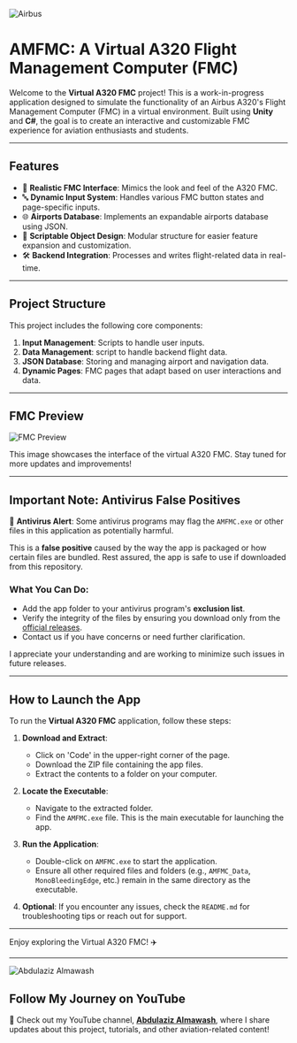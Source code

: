 ![Airbus](https://upload.wikimedia.org/wikipedia/commons/2/24/Airbus_logo_2017.png)


# AMFMC: A Virtual A320 Flight Management Computer (FMC)

Welcome to the **Virtual A320 FMC** project! This is a work-in-progress application designed to simulate the functionality of an Airbus A320's Flight Management Computer (FMC) in a virtual environment. 
Built using **Unity** and **C#**, the goal is to create an interactive and customizable FMC experience for aviation enthusiasts and students.

---

## Features

- 🛫 **Realistic FMC Interface**: Mimics the look and feel of the A320 FMC.
- 🔤 **Dynamic Input System**: Handles various FMC button states and page-specific inputs.
- 🌐 **Airports Database**: Implements an expandable airports database using JSON.
- 📜 **Scriptable Object Design**: Modular structure for easier feature expansion and customization.
- 🛠️ **Backend Integration**: Processes and writes flight-related data in real-time.

---

## Project Structure

This project includes the following core components:

1. **Input Management**: Scripts to handle user inputs.
2. **Data Management**: script to handle backend flight data.
3. **JSON Database**: Storing and managing airport and navigation data.
4. **Dynamic Pages**: FMC pages that adapt based on user interactions and data.

---

## FMC Preview

![FMC Preview](https://github.com/FSGAM3R/AMFMC-Standalone/releases/download/v1.0.2/FMC.Preview.png "Virtual A320 FMC Preview")

This image showcases the interface of the virtual A320 FMC. Stay tuned for more updates and improvements!

---

## Important Note: Antivirus False Positives

🚨 **Antivirus Alert**: Some antivirus programs may flag the `AMFMC.exe` or other files in this application as potentially harmful. 

This is a **false positive** caused by the way the app is packaged or how certain files are bundled. Rest assured, the app is safe to use if downloaded from this repository.

### What You Can Do:
- Add the app folder to your antivirus program's **exclusion list**.
- Verify the integrity of the files by ensuring you download only from the [official releases](https://github.com/FSGAM3R/AMFMC-Standalone/releases).
- Contact us if you have concerns or need further clarification.

I appreciate your understanding and are working to minimize such issues in future releases.

---

## How to Launch the App

To run the **Virtual A320 FMC** application, follow these steps:

1. **Download and Extract**:
   - Click on 'Code' in the upper-right corner of the page.
   - Download the ZIP file containing the app files.
   - Extract the contents to a folder on your computer.

2. **Locate the Executable**:
   - Navigate to the extracted folder.
   - Find the `AMFMC.exe` file. This is the main executable for launching the app.

3. **Run the Application**:
   - Double-click on `AMFMC.exe` to start the application.
   - Ensure all other required files and folders (e.g., `AMFMC_Data`, `MonoBleedingEdge`, etc.) remain in the same directory as the executable.

4. **Optional**: If you encounter any issues, check the `README.md` for troubleshooting tips or reach out for support.

---

Enjoy exploring the Virtual A320 FMC! ✈️

---

![Abdulaziz Almawash](https://i.ytimg.com/vi/A2xfxXdpZnE/mqdefault.jpg?sqp=-oaymwEmCMACELQB8quKqQMa8AEB-AHUBoAC4AOKAgwIABABGHIgVyg8MA8=&rs=AOn4CLD2jRxscavf-5h6pVMg8X-8-gDekA "Abdulaziz Almawash")
## Follow My Journey on YouTube

🎥 Check out my YouTube channel, **[Abdulaziz Almawash](https://www.youtube.com/@AbdulazizAlmawash?app=desktop)**, where I share updates about this project, tutorials, and other aviation-related content!
